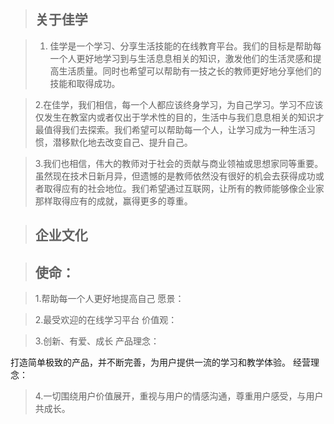 > ## 关于佳学

> 
> 1. 佳学是一个学习、分享生活技能的在线教育平台。我们的目标是帮助每一个人更好地学习到与生活息息相关的知识，激发他们的生活灵感和提高生活质量。同时也希望可以帮助有一技之长的教师更好地分享他们的技能和取得成功。

> 2.在佳学，我们相信，每一个人都应该终身学习，为自己学习。学习不应该仅发生在教室内或者仅出于学术性的目的，生活中与我们息息相关的知识才最值得我们去探索。我们希望可以帮助每一个人，让学习成为一种生活习惯，潜移默化地去改变自己、提升自己。

> 3.我们也相信，伟大的教师对于社会的贡献与商业领袖或思想家同等重要。虽然现在技术日新月异，但遗憾的是教师依然没有很好的机会去获得成功或者取得应有的社会地位。我们希望通过互联网，让所有的教师能够像企业家那样取得应有的成就，赢得更多的尊重。

> ## 企业文化

> ## 使命：

> 1.帮助每一个人更好地提高自己
愿景：

> 2.最受欢迎的在线学习平台
价值观：

> 3.创新、有爱、成长
产品理念：

打造简单极致的产品，并不断完善，为用户提供一流的学习和教学体验。
经营理念：

> 4.一切围绕用户价值展开，重视与用户的情感沟通，尊重用户感受，与用户共成长。
